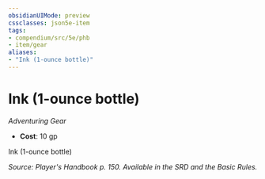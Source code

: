 ```yaml
---
obsidianUIMode: preview
cssclasses: json5e-item
tags:
- compendium/src/5e/phb
- item/gear
aliases: 
- "Ink (1-ounce bottle)"
---
```

# Ink (1-ounce bottle)
*Adventuring Gear*  

- **Cost**: 10 gp

Ink (1-ounce bottle)

*Source: Player's Handbook p. 150. Available in the SRD and the Basic Rules.*